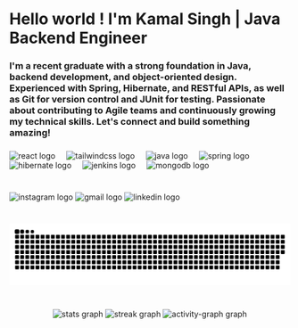 
<h1 align="left">Hello world ! I'm Kamal Singh | Java Backend Engineer</h1>

###

<h3 align="left">I'm a recent graduate with a strong foundation in Java, backend development, and object-oriented design. Experienced with Spring, Hibernate, and RESTful APIs, as well as Git for version control and JUnit for testing. Passionate about contributing to Agile teams and continuously growing my technical skills. Let's connect and build something amazing!</h3>

###

<div align="left">
  <img src="https://cdn.jsdelivr.net/gh/devicons/devicon/icons/react/react-original-wordmark.svg" height="52" alt="react logo"  />
  <img width="12" />
  <img src="https://cdn.jsdelivr.net/gh/devicons/devicon/icons/tailwindcss/tailwindcss-original-wordmark.svg" height="52" alt="tailwindcss logo"  />
  <img width="12" />
  <img src="https://cdn.jsdelivr.net/gh/devicons/devicon/icons/java/java-original.svg" height="52" alt="java logo"  />
  <img width="12" />
  <img src="https://cdn.jsdelivr.net/gh/devicons/devicon/icons/spring/spring-original.svg" height="52" alt="spring logo"  />
  <img width="12" />
  <img src="https://cdn.simpleicons.org/hibernate/59666C" height="52" alt="hibernate logo"  />
  <img width="12" />
  <img src="https://skillicons.dev/icons?i=jenkins" height="52" alt="jenkins logo"  />
  <img width="12" />
  <img src="https://cdn.simpleicons.org/mongodb/47A248" height="52" alt="mongodb logo"  />
</div>

###

<br clear="both">

<div align="left">
  <img src="https://img.shields.io/static/v1?message=Instagram&logo=instagram&label=&color=E4405F&logoColor=white&labelColor=&style=for-the-badge" height="35" alt="instagram logo"  />
  <img src="https://img.shields.io/static/v1?message=Gmail&logo=gmail&label=&color=D14836&logoColor=white&labelColor=&style=for-the-badge" height="35" alt="gmail logo"  />
  <img src="https://img.shields.io/static/v1?message=LinkedIn&logo=linkedin&label=&color=0077B5&logoColor=white&labelColor=&style=for-the-badge" height="35" alt="linkedin logo"  />
</div>

###

<br clear="both">

  <source media="(prefers-color-scheme: dark)" srcset="https://raw.githubusercontent.com/kamalsingh1003/kamalsingh1003/output/github-snake-dark.svg" />
  <source media="(prefers-color-scheme: light)" srcset="https://raw.githubusercontent.com/kamalsingh1003/kamalsingh1003/output/github-snake.svg" />
  <img alt="github-snake" src="https://raw.githubusercontent.com/kamalsingh1003/kamalsingh1003/output/github-snake.svg" />
</picture>  

###

<br clear="both">

<div align="center">
  <img src="https://github-readme-stats.vercel.app/api?username=kamalsingh1003&hide_title=false&hide_rank=false&show_icons=true&include_all_commits=true&count_private=true&disable_animations=false&theme=noctis_minimus&locale=en&hide_border=false" height="150" alt="stats graph"  />
  <img src="https://streak-stats.demolab.com?user=kamalsingh1003&locale=en&mode=daily&theme=noctis_minimus&hide_border=false&border_radius=7&date_format=M%20j%5B,%20Y%5D" height="152" alt="streak graph"  />
  <img src="https://github-readme-activity-graph.vercel.app/graph?username=kamalsingh1003&theme=noctis-minimus&hide_border=false&radius=16&hide_title=false" height="220" alt="activity-graph graph"  />
</div>

###
